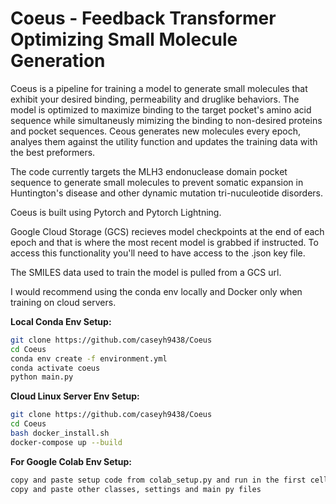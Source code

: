 
# Coeus - Feedback Transformer Optimizing Small Molecule Generation

Coeus is a pipeline for training a model to generate small molecules that exhibit your desired binding, permeability and druglike behaviors. The model is optimized to maximize binding to the target pocket's
amino acid sequence while simultaneusly mimizing the binding to non-desired proteins and pocket sequences. Ceous generates new molecules every epoch, analyes them against the utility function and updates the training
data with the best preformers.

The code currently targets the MLH3 endonuclease domain pocket sequence to generate small molecules to prevent somatic expansion in Huntington's disease and other dynamic mutation tri-nuculeotide disorders.

Coeus is built using Pytorch and Pytorch Lightning.

Google Cloud Storage (GCS) recieves model checkpoints at the end of each epoch and that is where the most recent model is grabbed if instructed. To access this functionality you'll need to have access to the .json key file.

The SMILES data used to train the model is pulled from a GCS url. 


I would recommend using the conda env locally and Docker only when training on cloud servers.


**Local Conda Env Setup:**
```sh
git clone https://github.com/caseyh9438/Coeus
cd Coeus
conda env create -f environment.yml
conda activate coeus
python main.py
```


**Cloud Linux Server Env Setup:**
```sh
git clone https://github.com/caseyh9438/Coeus
cd Coeus
bash docker_install.sh
docker-compose up --build
```


**For Google Colab Env Setup:**
```sh
copy and paste setup code from colab_setup.py and run in the first cell
copy and paste other classes, settings and main py files
```

